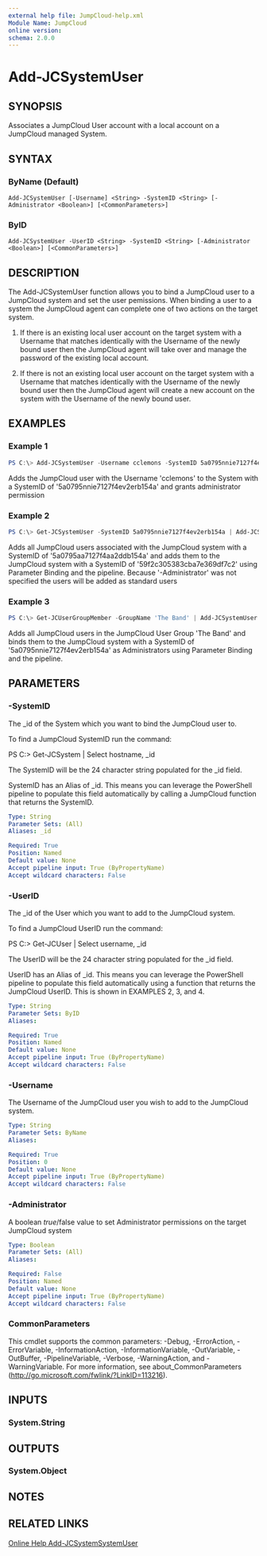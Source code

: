 ```yaml
---
external help file: JumpCloud-help.xml
Module Name: JumpCloud
online version:
schema: 2.0.0
---
```


# Add-JCSystemUser

## SYNOPSIS

Associates a JumpCloud User account with a local account on a JumpCloud managed System.

## SYNTAX

### ByName (Default)
```
Add-JCSystemUser [-Username] <String> -SystemID <String> [-Administrator <Boolean>] [<CommonParameters>]
```

### ByID
```
Add-JCSystemUser -UserID <String> -SystemID <String> [-Administrator <Boolean>] [<CommonParameters>]
```

## DESCRIPTION

The Add-JCSystemUser function allows you to bind a JumpCloud user to a JumpCloud system and set the user pemissions. When binding a user to a system the JumpCloud agent can complete one of two actions on the target system.

1. If there is an existing local user account on the target system with a Username that matches identically with the Username of the newly bound user then the JumpCloud agent will take over and manage the password of the existing local account.

1. If there is not an existing local user account on the target system with a Username that matches identically with the Username of the newly bound user then the JumpCloud agent will create a new account on the system with the Username of the newly bound user.

## EXAMPLES

### Example 1

```PowerShell
PS C:\> Add-JCSystemUser -Username cclemons -SystemID 5a0795nnie7127f4ev2erb154a -Administrator $True
```

Adds the JumpCloud user with the Username 'cclemons' to the System with a SystemID of '5a0795nnie7127f4ev2erb154a' and grants administrator permission

### Example 2

```PowerShell
PS C:\> Get-JCSystemUser -SystemID 5a0795nnie7127f4ev2erb154a | Add-JCSystemUser -SystemID 59f2c305383cba7e369df7c2
```

Adds all JumpCloud users associated with the JumpCloud system with a SystemID of '5a0795aa7127f4aa2ddb154a' and adds them to the JumpCloud system with a SystemID of '59f2c305383cba7e369df7c2' using Parameter Binding and the pipeline. Because '-Administrator' was not specified the users will be added as standard users

### Example 3

```PowerShell
PS C:\> Get-JCUserGroupMember -GroupName 'The Band' | Add-JCSystemUser -SystemID 5a0795nnie7127f4ev2erb154a -Administrator $True
```

Adds all JumpCloud users in the JumpCloud User Group 'The Band' and binds them to the JumpCloud system with a SystemID of '5a0795nnie7127f4ev2erb154a' as Administrators using Parameter Binding and the pipeline.

## PARAMETERS

### -SystemID

The _id of the System which you want to bind the JumpCloud user to.

To find a JumpCloud SystemID run the command:

PS C:\> Get-JCSystem | Select hostname, _id

The SystemID will be the 24 character string populated for the _id field.

SystemID has an Alias of _id. This means you can leverage the PowerShell pipeline to populate this field automatically by calling a JumpCloud function that returns the SystemID.

```yaml
Type: String
Parameter Sets: (All)
Aliases: _id

Required: True
Position: Named
Default value: None
Accept pipeline input: True (ByPropertyName)
Accept wildcard characters: False
```

### -UserID

The _id of the User which you want to add to the JumpCloud system.

To find a JumpCloud UserID run the command:

PS C:\> Get-JCUser | Select username, _id

The UserID will be the 24 character string populated for the _id field.

UserID has an Alias of _id. This means you can leverage the PowerShell pipeline to populate this field automatically using a function that returns the JumpCloud UserID. This is shown in EXAMPLES 2, 3, and 4.

```yaml
Type: String
Parameter Sets: ByID
Aliases:

Required: True
Position: Named
Default value: None
Accept pipeline input: True (ByPropertyName)
Accept wildcard characters: False
```

### -Username

The Username of the JumpCloud user you wish to add to the JumpCloud system.

```yaml
Type: String
Parameter Sets: ByName
Aliases:

Required: True
Position: 0
Default value: None
Accept pipeline input: True (ByPropertyName)
Accept wildcard characters: False
```

### -Administrator

A boolean $true/$false value to set Administrator permissions on the target JumpCloud system

```yaml
Type: Boolean
Parameter Sets: (All)
Aliases:

Required: False
Position: Named
Default value: None
Accept pipeline input: True (ByPropertyName)
Accept wildcard characters: False
```

### CommonParameters
This cmdlet supports the common parameters: -Debug, -ErrorAction, -ErrorVariable, -InformationAction, -InformationVariable, -OutVariable, -OutBuffer, -PipelineVariable, -Verbose, -WarningAction, and -WarningVariable. For more information, see about_CommonParameters (http://go.microsoft.com/fwlink/?LinkID=113216).

## INPUTS

### System.String

## OUTPUTS

### System.Object

## NOTES

## RELATED LINKS

[Online Help Add-JCSystemSystemUser](https://github.com/TheJumpCloud/support/wiki/Add-JCSystemUser)